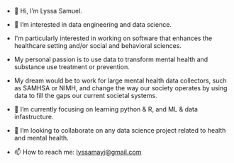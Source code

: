 - 👋 Hi, I’m Lyssa Samuel.
- 👀 I’m interested in data engineering and data science.
- I'm particularly interested in working on software that enhances the healthcare setting and/or social and behavioral sciences.
- My personal passion is to use data to transform mental health and substance use treatment or prevention.
- My dream would be to work for large mental health data collectors, such as SAMHSA or NIMH, and change the way our society operates by using data to fill the gaps our current societal systems.

- 🌱 I’m currently focusing on learning python & R, and ML & data infastructure.
- 💞️ I’m looking to collaborate on any data science project related to health and mental health.
- 📫 How to reach me: lyssamayj@gmail.com


